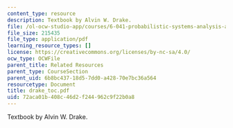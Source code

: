 ```yaml
---
content_type: resource
description: Textbook by Alvin W. Drake.
file: /ol-ocw-studio-app/courses/6-041-probabilistic-systems-analysis-and-applied-probability-spring-2006/72aca01b408c46d2f244962c9f22b0a8_drake_toc.pdf
file_size: 215435
file_type: application/pdf
learning_resource_types: []
license: https://creativecommons.org/licenses/by-nc-sa/4.0/
ocw_type: OCWFile
parent_title: Related Resources
parent_type: CourseSection
parent_uid: 6b8bc437-18d5-7dd0-a428-70e7bc36a564
resourcetype: Document
title: drake_toc.pdf
uid: 72aca01b-408c-46d2-f244-962c9f22b0a8
---
```

Textbook by Alvin W. Drake.